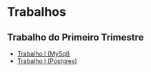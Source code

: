 # Trabalhos

## Trabalho do Primeiro Trimestre

- [Trabalho I (MySql)](Trabalho%20I%20MySql/)
- [Trabalho I (Postgres)](Trabalho%20I%20Postgres/)
